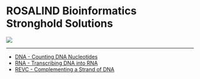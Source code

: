 # ROSALIND Bioinformatics Stronghold Solutions

![](https://rosalind.info/static/img/logo.png)

---

- [DNA - Counting DNA Nucleotides](./DNA)
- [RNA - Transcribing DNA into RNA](./RNA)
- [REVC - Complementing a Strand of DNA](./REVC)
<!-- 
- [FIB - Rabbits and Recurrence Relations]()
- [GC - Computing GC Content]()
- [HAMM - Counting Point Mutations]	()
- [IPRB - Mendel's First Law]()
- [PROT - Translating RNA into Protein]	()
- [SUBS - Finding a Motif in DNA]() 
- -->